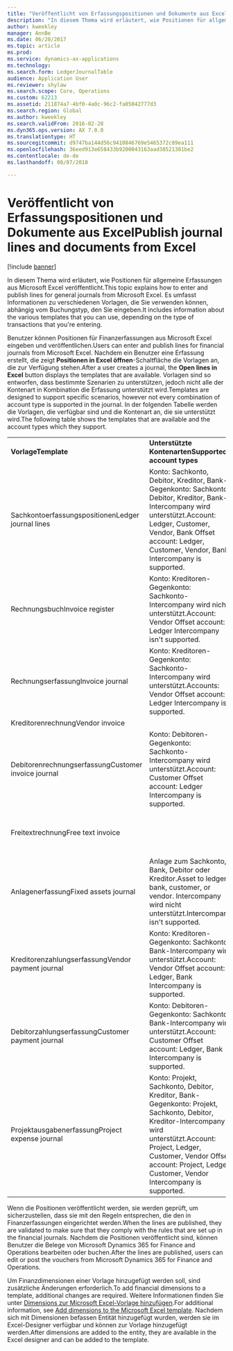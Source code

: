 ```yaml
---
title: "Veröffentlicht von Erfassungspositionen und Dokumente aus Excel"
description: "In diesem Thema wird erläutert, wie Positionen für allgemeine Erfassungen aus Microsoft Excel veröffentlicht. Es umfasst Informationen zu verschiedenen Vorlagen, die Sie verwenden können, abhängig vom Buchungstyp, den Sie eingeben."
author: kweekley
manager: AnnBe
ms.date: 06/20/2017
ms.topic: article
ms.prod: 
ms.service: dynamics-ax-applications
ms.technology: 
ms.search.form: LedgerJournalTable
audience: Application User
ms.reviewer: shylaw
ms.search.scope: Core, Operations
ms.custom: 62213
ms.assetid: 211874a7-4bf0-4a0c-96c2-fa05042777d3
ms.search.region: Global
ms.author: kweekley
ms.search.validFrom: 2016-02-28
ms.dyn365.ops.version: AX 7.0.0
ms.translationtype: HT
ms.sourcegitcommit: d9747ba144d56c9410846769e5465372c89ea111
ms.openlocfilehash: 36eed913e658433b9200043163aad38521381be2
ms.contentlocale: de-de
ms.lasthandoff: 08/07/2018

---
```


# <a name="publish-journal-lines-and-documents-from-excel"></a><span data-ttu-id="cce11-104">Veröffentlicht von Erfassungspositionen und Dokumente aus Excel</span><span class="sxs-lookup"><span data-stu-id="cce11-104">Publish journal lines and documents from Excel</span></span>

[!include [banner](../includes/banner.md)]

<span data-ttu-id="cce11-105">In diesem Thema wird erläutert, wie Positionen für allgemeine Erfassungen aus Microsoft Excel veröffentlicht.</span><span class="sxs-lookup"><span data-stu-id="cce11-105">This topic explains how to enter and publish lines for general journals from Microsoft Excel.</span></span> <span data-ttu-id="cce11-106">Es umfasst Informationen zu verschiedenen Vorlagen, die Sie verwenden können, abhängig vom Buchungstyp, den Sie eingeben.</span><span class="sxs-lookup"><span data-stu-id="cce11-106">It includes information about the various templates that you can use, depending on the type of transactions that you're entering.</span></span>

<span data-ttu-id="cce11-107">Benutzer können Positionen für Finanzerfassungen aus Microsoft Excel eingeben und veröffentlichen.</span><span class="sxs-lookup"><span data-stu-id="cce11-107">Users can enter and publish lines for financial journals from Microsoft Excel.</span></span> <span data-ttu-id="cce11-108">Nachdem ein Benutzer eine Erfassung erstellt, die zeigt **Positionen in Excel öffnen**-Schaltfläche die Vorlagen an, die zur Verfügung stehen.</span><span class="sxs-lookup"><span data-stu-id="cce11-108">After a user creates a journal, the **Open lines in Excel** button displays the templates that are available.</span></span> <span data-ttu-id="cce11-109">Vorlagen sind so entworfen, dass bestimmte Szenarien zu unterstützen, jedoch nicht alle der Kontenart in Kombination die Erfassung unterstützt wird.</span><span class="sxs-lookup"><span data-stu-id="cce11-109">Templates are designed to support specific scenarios, however not every combination of account type is supported in the journal.</span></span> <span data-ttu-id="cce11-110">In der folgenden Tabelle werden die Vorlagen, die verfügbar sind und die Kontenart an, die sie unterstützt wird.</span><span class="sxs-lookup"><span data-stu-id="cce11-110">The following table shows the templates that are available and the account types which they support.</span></span>

|                          |                                                                                                                         |                                                                                         |
|--------------------------|-------------------------------------------------------------------------------------------------------------------------|-----------------------------------------------------------------------------------------|
| <span data-ttu-id="cce11-111">**Vorlage**</span><span class="sxs-lookup"><span data-stu-id="cce11-111">**Template**</span></span>             | <span data-ttu-id="cce11-112">**Unterstützte Kontenarten**</span><span class="sxs-lookup"><span data-stu-id="cce11-112">**Supported account types**</span></span>                                                                                             | <span data-ttu-id="cce11-113">**Informationen zum Zugreifen auf die Vorlage**</span><span class="sxs-lookup"><span data-stu-id="cce11-113">**How to access the template**</span></span>                                                          |
| <span data-ttu-id="cce11-114">Sachkontoerfassungspositionen</span><span class="sxs-lookup"><span data-stu-id="cce11-114">Ledger journal lines</span></span>     | <span data-ttu-id="cce11-115">Konto: Sachkonto, Debitor, Kreditor, Bank-Gegenkonto: Sachkonto, Debitor, Kreditor, Bank-Intercompany wird unterstützt.</span><span class="sxs-lookup"><span data-stu-id="cce11-115">Account: Ledger, Customer, Vendor, Bank Offset account: Ledger, Customer, Vendor, Bank Intercompany is supported.</span></span>       | <span data-ttu-id="cce11-116">Allgemeine Erfassung</span><span class="sxs-lookup"><span data-stu-id="cce11-116">General journal</span></span>                                                                         |
| <span data-ttu-id="cce11-117">Rechnungsbuch</span><span class="sxs-lookup"><span data-stu-id="cce11-117">Invoice register</span></span>         | <span data-ttu-id="cce11-118">Konto: Kreditoren-Gegenkonto: Sachkonto-Intercompany wird nicht unterstützt.</span><span class="sxs-lookup"><span data-stu-id="cce11-118">Account: Vendor Offset account: Ledger Intercompany isn't supported.</span></span>                                                    | <span data-ttu-id="cce11-119">Kreditorenrechnungsbuch</span><span class="sxs-lookup"><span data-stu-id="cce11-119">AP invoice register</span></span>                                                                     |
| <span data-ttu-id="cce11-120">Rechnungserfassung</span><span class="sxs-lookup"><span data-stu-id="cce11-120">Invoice journal</span></span>          | <span data-ttu-id="cce11-121">Konto: Kreditoren-Gegenkonto: Sachkonto-Intercompany wird unterstützt.</span><span class="sxs-lookup"><span data-stu-id="cce11-121">Accounts: Vendor Offset account: Ledger Intercompany is supported.</span></span>                                                      | <span data-ttu-id="cce11-122">Kreditorenrechnungserfassung</span><span class="sxs-lookup"><span data-stu-id="cce11-122">AP invoice journal</span></span>                                                                      |
| <span data-ttu-id="cce11-123">Kreditorenrechnung</span><span class="sxs-lookup"><span data-stu-id="cce11-123">Vendor invoice</span></span>           |                                                                                                                         | <span data-ttu-id="cce11-124">Kreditorenrechnung</span><span class="sxs-lookup"><span data-stu-id="cce11-124">Vendor invoice</span></span>                                                                          |
| <span data-ttu-id="cce11-125">Debitorenrechnungserfassung</span><span class="sxs-lookup"><span data-stu-id="cce11-125">Customer invoice journal</span></span> | <span data-ttu-id="cce11-126">Konto: Debitoren-Gegenkonto: Sachkonto-Intercompany wird unterstützt.</span><span class="sxs-lookup"><span data-stu-id="cce11-126">Account: Customer Offset account: Ledger Intercompany is supported.</span></span>                                                     | <span data-ttu-id="cce11-127">Allgemeine Erfassung</span><span class="sxs-lookup"><span data-stu-id="cce11-127">General journal</span></span>                                                                         |
| <span data-ttu-id="cce11-128">Freitextrechnung</span><span class="sxs-lookup"><span data-stu-id="cce11-128">Free text invoice</span></span>        |                                                                                                                         | <span data-ttu-id="cce11-129">Auf der **Freitextrechnung** Seite klicken Sie auf **In Excel öffnen** (das Microsoft Office-Symbol).</span><span class="sxs-lookup"><span data-stu-id="cce11-129">On the **Free text invoice** page, click **Open in Excel** (the Microsoft Office icon).</span></span> |
| <span data-ttu-id="cce11-130">Anlagenerfassung</span><span class="sxs-lookup"><span data-stu-id="cce11-130">Fixed assets journal</span></span>     | <span data-ttu-id="cce11-131">Anlage zum Sachkonto, Bank, Debitor oder Kreditor.</span><span class="sxs-lookup"><span data-stu-id="cce11-131">Asset to ledger, bank, customer, or vendor.</span></span> <span data-ttu-id="cce11-132">Intercompany wird nicht unterstützt.</span><span class="sxs-lookup"><span data-stu-id="cce11-132">Intercompany isn't supported.</span></span>                                               | <span data-ttu-id="cce11-133">Anlagenerfassung</span><span class="sxs-lookup"><span data-stu-id="cce11-133">Fixed asset journal</span></span>                                                                     |
| <span data-ttu-id="cce11-134">Kreditorenzahlungserfassung</span><span class="sxs-lookup"><span data-stu-id="cce11-134">Vendor payment journal</span></span>   | <span data-ttu-id="cce11-135">Konto: Kreditoren-Gegenkonto: Sachkonto, Bank-Intercompany wird unterstützt.</span><span class="sxs-lookup"><span data-stu-id="cce11-135">Account: Vendor Offset account: Ledger, Bank Intercompany is supported.</span></span>                                                 | <span data-ttu-id="cce11-136">Kreditorenzahlungserfassung</span><span class="sxs-lookup"><span data-stu-id="cce11-136">Vendor payment journal</span></span>                                                                  |
| <span data-ttu-id="cce11-137">Debitorzahlungserfassung</span><span class="sxs-lookup"><span data-stu-id="cce11-137">Customer payment journal</span></span> | <span data-ttu-id="cce11-138">Konto: Debitoren-Gegenkonto: Sachkonto, Bank-Intercompany wird unterstützt.</span><span class="sxs-lookup"><span data-stu-id="cce11-138">Account: Customer Offset account: Ledger, Bank Intercompany is supported.</span></span>                                               | <span data-ttu-id="cce11-139">Debitorzahlungserfassung</span><span class="sxs-lookup"><span data-stu-id="cce11-139">Customer payment journal</span></span>                                                                |
| <span data-ttu-id="cce11-140">Projektausgabenerfassung</span><span class="sxs-lookup"><span data-stu-id="cce11-140">Project expense journal</span></span>  | <span data-ttu-id="cce11-141">Konto: Projekt, Sachkonto, Debitor, Kreditor, Bank-Gegenkonto: Projekt, Sachkonto, Debitor, Kreditor-Intercompany wird unterstützt.</span><span class="sxs-lookup"><span data-stu-id="cce11-141">Account: Project, Ledger, Customer, Vendor Offset account: Project, Ledger, Customer, Vendor Intercompany is supported.</span></span> | <span data-ttu-id="cce11-142">Ausgaben der allgemeinen Erfassung unter (Projektverwaltung und- verrechnung)</span><span class="sxs-lookup"><span data-stu-id="cce11-142">General journal Expense (under Project management and accounting)</span></span>                       |

<span data-ttu-id="cce11-143">Wenn die Positionen veröffentlicht werden, sie werden geprüft, um sicherzustellen, dass sie mit den Regeln entsprechen, die den in Finanzerfassungen eingerichtet werden.</span><span class="sxs-lookup"><span data-stu-id="cce11-143">When the lines are published, they are validated to make sure that they comply with the rules that are set up in the financial journals.</span></span> <span data-ttu-id="cce11-144">Nachdem die Positionen veröffentlicht sind, können Benutzer die Belege von Microsoft Dynamics 365 for Finance and Operations bearbeiten oder buchen.</span><span class="sxs-lookup"><span data-stu-id="cce11-144">After the lines are published, users can edit or post the vouchers from Microsoft Dynamics 365 for Finance and Operations.</span></span> 

<span data-ttu-id="cce11-145">Um Finanzdimensionen einer Vorlage hinzugefügt werden soll, sind zusätzliche Änderungen erforderlich.</span><span class="sxs-lookup"><span data-stu-id="cce11-145">To add financial dimensions to a template, additional changes are required.</span></span> <span data-ttu-id="cce11-146">Weitere Informationen finden Sie unter [Dimensions zur Microsoft Excel-Vorlage hinzufügen](../../dev-itpro/financial/add-dimensions-excel-templates.md).</span><span class="sxs-lookup"><span data-stu-id="cce11-146">For additional information, see [Add dimensions to the Microsoft Excel template](../../dev-itpro/financial/add-dimensions-excel-templates.md).</span></span> <span data-ttu-id="cce11-147">Nachdem sich mit Dimensionen befassen Entität hinzugefügt wurden, werden sie im Excel-Designer verfügbar und können zur Vorlage hinzugefügt werden.</span><span class="sxs-lookup"><span data-stu-id="cce11-147">After dimensions are added to the entity, they are available in the Excel designer and can be added to the template.</span></span>






